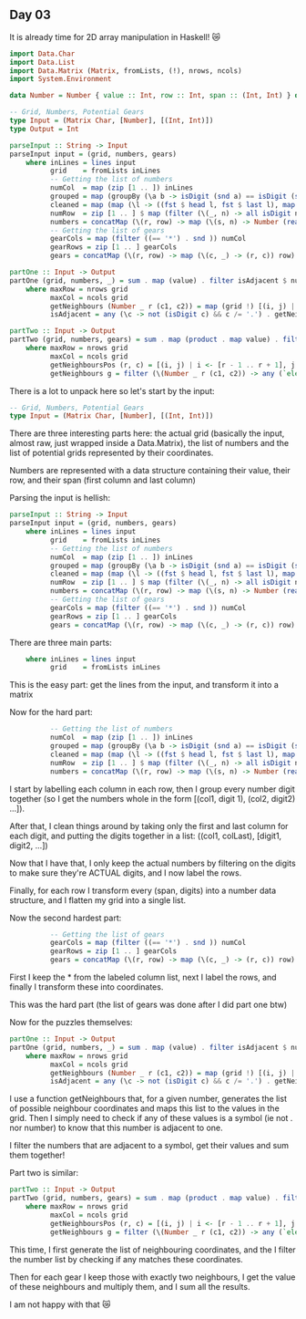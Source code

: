 ## Day 03

It is already time for 2D array manipulation in Haskell! 😿

```hs
import Data.Char
import Data.List
import Data.Matrix (Matrix, fromLists, (!), nrows, ncols)
import System.Environment

data Number = Number { value :: Int, row :: Int, span :: (Int, Int) } deriving (Show)

-- Grid, Numbers, Potential Gears
type Input = (Matrix Char, [Number], [(Int, Int)])
type Output = Int

parseInput :: String -> Input
parseInput input = (grid, numbers, gears)
    where inLines = lines input
          grid    = fromLists inLines
          -- Getting the list of numbers
          numCol  = map (zip [1 .. ]) inLines
          grouped = map (groupBy (\a b -> isDigit (snd a) == isDigit (snd b))) numCol
          cleaned = map (map (\l -> ((fst $ head l, fst $ last l), map snd l))) grouped
          numRow  = zip [1 .. ] $ map (filter (\(_, n) -> all isDigit n)) cleaned
          numbers = concatMap (\(r, row) -> map (\(s, n) -> Number (read n) r s) row) numRow
          -- Getting the list of gears
          gearCols = map (filter ((== '*') . snd )) numCol
          gearRows = zip [1 .. ] gearCols
          gears = concatMap (\(r, row) -> map (\(c, _) -> (r, c)) row) gearRows

partOne :: Input -> Output
partOne (grid, numbers, _) = sum . map (value) . filter isAdjacent $ numbers
    where maxRow = nrows grid
          maxCol = ncols grid
          getNeighbours (Number _ r (c1, c2)) = map (grid !) [(i, j) | i <- [r - 1 .. r + 1], j <- [c1 - 1 .. c2 + 1], 0 < i && i <= maxRow, 0 < j && j <= maxCol]
          isAdjacent = any (\c -> not (isDigit c) && c /= '.') . getNeighbours

partTwo :: Input -> Output
partTwo (grid, numbers, gears) = sum . map (product . map value) . filter ((== 2) . length) . map getNeighbours $ gears
    where maxRow = nrows grid
          maxCol = ncols grid
          getNeighboursPos (r, c) = [(i, j) | i <- [r - 1 .. r + 1], j <- [c - 1 .. c + 1], 0 < i && i <= maxRow, 0 < j && j <= maxCol]
          getNeighbours g = filter (\(Number _ r (c1, c2)) -> any (`elem` neighbours) [(r, c) | c <- [c1 .. c2]]) numbers where neighbours = getNeighboursPos g
```

There is a lot to unpack here so let's start by the input:
```hs
-- Grid, Numbers, Potential Gears
type Input = (Matrix Char, [Number], [(Int, Int)])
```
There are three interesting parts here: the actual grid (basically the input, almost raw, just wrapped inside a Data.Matrix),
the list of numbers and the list of potential grids represented by their coordinates.

Numbers are represented with a data structure containing their value, their row, and their span (first column and last column)

Parsing the input is hellish:
```hs
parseInput :: String -> Input
parseInput input = (grid, numbers, gears)
    where inLines = lines input
          grid    = fromLists inLines
          -- Getting the list of numbers
          numCol  = map (zip [1 .. ]) inLines
          grouped = map (groupBy (\a b -> isDigit (snd a) == isDigit (snd b))) numCol
          cleaned = map (map (\l -> ((fst $ head l, fst $ last l), map snd l))) grouped
          numRow  = zip [1 .. ] $ map (filter (\(_, n) -> all isDigit n)) cleaned
          numbers = concatMap (\(r, row) -> map (\(s, n) -> Number (read n) r s) row) numRow
          -- Getting the list of gears
          gearCols = map (filter ((== '*') . snd )) numCol
          gearRows = zip [1 .. ] gearCols
          gears = concatMap (\(r, row) -> map (\(c, _) -> (r, c)) row) gearRows
```

There are three main parts:
```hs
    where inLines = lines input
          grid    = fromLists inLines
```
This is the easy part: get the lines from the input, and transform it into a matrix

Now for the hard part:
```hs
          -- Getting the list of numbers
          numCol  = map (zip [1 .. ]) inLines
          grouped = map (groupBy (\a b -> isDigit (snd a) == isDigit (snd b))) numCol
          cleaned = map (map (\l -> ((fst $ head l, fst $ last l), map snd l))) grouped
          numRow  = zip [1 .. ] $ map (filter (\(_, n) -> all isDigit n)) cleaned
          numbers = concatMap (\(r, row) -> map (\(s, n) -> Number (read n) r s) row) numRow
```
I start by labelling each column in each row, then I group every number digit together (so I get the numbers whole in the form [(col1, digit 1), (col2, digit2) ...]).

After that, I clean things around by taking only the first and last column for each digit, and putting the digits together in a list: ((col1, colLast), [digit1, digit2, ...])

Now that I have that, I only keep the actual numbers by filtering on the digits to make sure they're ACTUAL digits, and I now label the rows.

Finally, for each row I transform every (span, digits) into a number data structure, and I flatten my grid into a single list.


Now the second hardest part:
```hs
          -- Getting the list of gears
          gearCols = map (filter ((== '*') . snd )) numCol
          gearRows = zip [1 .. ] gearCols
          gears = concatMap (\(r, row) -> map (\(c, _) -> (r, c)) row) gearRows
```
First I keep the * from the labeled column list, next I label the rows, and finally I transform these into coordinates.


This was the hard part (the list of gears was done after I did part one btw)

Now for the puzzles themselves:

```hs
partOne :: Input -> Output
partOne (grid, numbers, _) = sum . map (value) . filter isAdjacent $ numbers
    where maxRow = nrows grid
          maxCol = ncols grid
          getNeighbours (Number _ r (c1, c2)) = map (grid !) [(i, j) | i <- [r - 1 .. r + 1], j <- [c1 - 1 .. c2 + 1], 0 < i && i <= maxRow, 0 < j && j <= maxCol]
          isAdjacent = any (\c -> not (isDigit c) && c /= '.') . getNeighbours
```
I use a function getNeighbours that, for a given number, generates the list of possible neighbour coordinates and maps this list to the values in the grid. Then I simply need to check if any of these values is a symbol (ie not . nor number) to know that this number is adjacent to one.

I filter the numbers that are adjacent to a symbol, get their values and sum them together!

Part two is similar:
```hs
partTwo :: Input -> Output
partTwo (grid, numbers, gears) = sum . map (product . map value) . filter ((== 2) . length) . map getNeighbours $ gears
    where maxRow = nrows grid
          maxCol = ncols grid
          getNeighboursPos (r, c) = [(i, j) | i <- [r - 1 .. r + 1], j <- [c - 1 .. c + 1], 0 < i && i <= maxRow, 0 < j && j <= maxCol]
          getNeighbours g = filter (\(Number _ r (c1, c2)) -> any (`elem` neighbours) [(r, c) | c <- [c1 .. c2]]) numbers where neighbours = getNeighboursPos g
```
This time, I first generate the list of neighbouring coordinates, and the I filter the number list by checking if any matches these coordinates.

Then for each gear I keep those with exactly two neighbours, I get the value of these neighbours and multiply them, and I sum all the results.


I am not happy with that 😿
